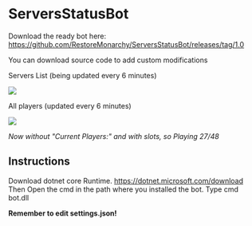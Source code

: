 # ServersStatusBot

Download the ready bot here: https://github.com/RestoreMonarchy/ServersStatusBot/releases/tag/1.0

You can download source code to add custom modifications 

Servers List (being updated every 6 minutes)

![](https://i.imgur.com/FZhAa3L.png)

All players (updated every 6 minutes)

![](https://cdn.discordapp.com/attachments/308192825240190977/538441676545327115/unknown.png)

*Now without "Current Players:" and with slots, so Playing 27/48*

## Instructions

Download dotnet core Runtime. https://dotnet.microsoft.com/download
Then Open the cmd in the path where you installed the bot. Type cmd bot.dll

**Remember to edit settings.json!**
